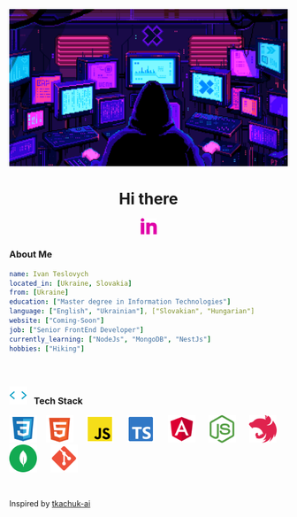 <!-- Setting up the image of the retro programmer at the top -->
<div align="center">
	<img src="https://github.com/teslovych/teslovych/blob/main/assets/gif/Retro-programmer.gif" width="910">
</div>

<!-- Greeting ad hand gif set up under the retro programmer -->
<h1 align="center">Hi there</h1>

<!-- Personal social media icons with links (LinkedIn, Telegram, Discord, Mail) as well as YouTube channel -->
<p align="center">
	<!-- LinkedIn -->
  <a href="https://www.linkedin.com/in/ivan-teslovych-673b60b9">
	  <img width="29px" alt="LinkedIn" title="LinkedIn" src="https://github.com/teslovych/teslovych/blob/main/assets/png/LinkedIn.png"/></a>
</p>

### About Me

```yaml
name: Ivan Teslovych
located_in: [Ukraine, Slovakia]
from: [Ukraine]
education: ["Master degree in Information Technologies"]
language: ["English", "Ukrainian"], ["Slovakian", "Hungarian"]
website: ["Coming-Soon"]
job: ["Senior FrontEnd Developer"]
currently_learning: ["NodeJs", "MongoDB", "NestJs"]
hobbies: ["Hiking"]
```

<br>

##
### <img width="32px" alt="Slash" title="Slash" src="https://github.com/teslovych/teslovych/blob/main/assets/gif/Slash.gif"> &#8287; Tech Stack
<p>
	<img width="50px" alt="CSS" title="CSS" src="https://github.com/teslovych/teslovych/blob/main/assets/png/css-svgrepo-com.png">
	&#8287;&#8287;
	<img width="50px" alt="HTML" title="HTML" src="https://github.com/teslovych/teslovych/blob/main/assets/png/html-5-svgrepo-com.png">
	&#8287;&#8287;&#8287;&#8287;	
	<img width="50px" alt="JavaScript" title="JavaScript" src="https://github.com/teslovych/teslovych/blob/main/assets/png/js-official-svgrepo-com.png">
	&#8287;&#8287;&#8287;&#8287;
	<img width="50px" alt="JavaScript" title="TypeScript" src="https://github.com/teslovych/teslovych/blob/main/assets/png/typescript-official-svgrepo-com.png">
	&#8287;&#8287;&#8287;&#8287;
	<img width="50px" alt="JavaScript" title="Angular" src="https://github.com/teslovych/teslovych/blob/main/assets/png/angular-svgrepo-com.png">
	&#8287;&#8287;&#8287;&#8287;
	<img width="50px" alt="NodeJs" title="Angular" src="https://github.com/teslovych/teslovych/blob/main/assets/png/nodejs-icon-svgrepo-com.png">
	&#8287;&#8287;&#8287;&#8287;
	<img width="50px" alt="NestJs" title="Angular" src="https://github.com/teslovych/teslovych/blob/main/assets/png/nestjs-svgrepo-com.png">
	&#8287;&#8287;&#8287;&#8287;
	<img width="50px" alt="MongoDB" title="Angular" src="https://github.com/teslovych/teslovych/blob/main/assets/png/mongodb-svgrepo-com.png">
	&#8287;&#8287;&#8287;&#8287;
	<img width="50px" alt="Git" title="Git" src="https://github.com/teslovych/teslovych/blob/main/assets/png/git-svgrepo-com.png">
</p>


<br>

Inspired by [tkachuk-ai](https://github.com/tkachuk-ai/tkachuk-ai/tree/main)













 
